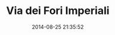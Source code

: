 --- 
layout: entry
category: notebook
excerpt:
title: Via dei Fori Imperiali
location: Rome, Italy
date_taken: August 2014
camera: Leica M9
lens: Leitz Summilux 35mm f/1.4
date: 2014-08-25 21:35:52
tags: [45 to 70 years, artifact, bw, close, crowd, expression, glare, glasses, man, shades, sun, sunglasses, tourists]
image: GRS-20140819-172411
---